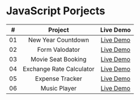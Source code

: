 # JavaScript Porjects

|  #  |            Project             | Live Demo |
| :-: | :----------------------------: | :-------: |
| 01  |  New Year Countdown  | [Live Demo](https://mjeddie.github.io/my-projects/New_Year_Countdown/index.html)  |
| 02  |  Form Valodator  | [Live Demo](https://mjeddie.github.io/Web-Projects/Outdoors/index.html)  |
| 03  |  Movie Seat Booking  | [Live Demo](https://mjeddie.github.io/my-projects/Movie_Seat_Booking/index.html)  |
| 04  |  Exchange Rate Calculator  | [Live Demo](https://mjeddie.github.io/my-projects/Exchange_Rate_Calculator/index.html)  |
| 05  |  Expense Tracker  | [Live Demo](https://mjeddie.github.io/my-projects/Expense_Tracker/index.html)  |
| 06  |  Music Player  | [Live Demo](https://mjeddie.github.io/my-projects/Music_Player/index.html)  |
